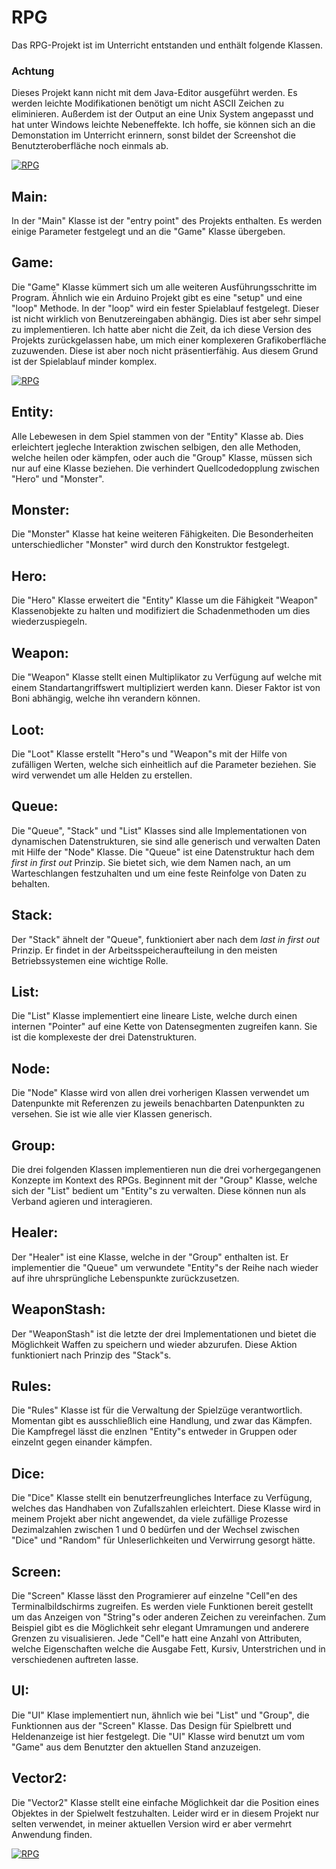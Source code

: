# RPG
Das RPG-Projekt ist im Unterricht entstanden und enthält folgende Klassen.

### Achtung
Dieses Projekt kann nicht mit dem Java-Editor ausgeführt werden. Es werden leichte Modifikationen benötigt um nicht ASCII Zeichen zu eliminieren. Außerdem ist der Output an eine Unix System angepasst und hat unter Windows leichte Nebeneffekte. Ich hoffe, sie können sich an die Demonstation im Unterricht erinnern, sonst bildet der Screenshot die Benutzteroberfläche noch einmals ab.

<a class="site-logo" href="https://github.com/canis-git/rpg" title="RPG">
	<img src="UML_overview.png" alt="RPG" style="width:auto;height:auto">
</a>

## Main:
In der "Main" Klasse ist der "entry point" des Projekts enthalten. Es werden einige Parameter festgelegt und an die "Game" Klasse übergeben.
## Game:
Die "Game" Klasse kümmert sich um alle weiteren Ausführungsschritte im Program. Ähnlich wie ein Arduino Projekt gibt es eine "setup" und eine "loop" Methode. In der "loop" wird ein fester Spielablauf festgelegt. Dieser ist nicht wirklich von Benutzereingaben abhängig. Dies ist aber sehr simpel zu implementieren. Ich hatte aber nicht die Zeit, da ich diese Version des Projekts zurückgelassen habe, um mich einer komplexeren Grafikoberfläche zuzuwenden. Diese ist aber noch nicht präsentierfähig. Aus diesem Grund ist der Spielablauf minder komplex.

<a class="site-logo" href="https://github.com/canis-git/rpg" title="RPG">
	<img src="Interface.png" alt="RPG" style="width:auto;height:auto">
</a>


## Entity:
Alle Lebewesen in dem Spiel stammen von der "Entity" Klasse ab. Dies erleichtert jegleche Interaktion zwischen selbigen, den alle Methoden, welche heilen oder kämpfen, oder auch die "Group" Klasse, müssen sich nur auf eine Klasse beziehen. Die verhindert Quellcodedopplung zwischen "Hero" und "Monster".
## Monster:
Die "Monster" Klasse hat keine weiteren Fähigkeiten. Die Besonderheiten unterschiedlicher "Monster" wird durch den Konstruktor festgelegt.
## Hero:
Die "Hero" Klasse erweitert die "Entity" Klasse um die Fähigkeit "Weapon" Klassenobjekte zu halten und modifiziert die Schadenmethoden um dies wiederzuspiegeln.

## Weapon:
Die "Weapon" Klasse stellt einen Multiplikator zu Verfügung auf welche mit einem Standartangriffswert multipliziert werden kann. Dieser Faktor ist von Boni abhängig, welche ihn verandern können.

## Loot:
Die "Loot" Klasse erstellt "Hero"s und "Weapon"s mit der Hilfe von zufälligen Werten, welche sich einheitlich auf die Parameter beziehen. Sie wird verwendet um alle Helden zu erstellen.


## Queue:
Die "Queue", "Stack" und "List" Klasses sind alle Implementationen von dynamischen Datenstrukturen, sie sind alle generisch und verwalten Daten mit Hilfe der "Node" Klasse. Die "Queue" ist eine Datenstruktur hach dem *first in first out* Prinzip. Sie bietet sich, wie dem Namen nach, an um Warteschlangen festzuhalten und um eine feste Reinfolge von Daten zu behalten.
## Stack:
Der "Stack" ähnelt der "Queue", funktioniert aber nach dem *last in first out* Prinzip. Er findet in der Arbeitsspeicheraufteilung in den meisten Betriebssystemen eine wichtige Rolle.
## List:
Die "List" Klasse implementiert eine lineare Liste, welche durch einen internen "Pointer" auf eine Kette von Datensegmenten zugreifen kann. Sie ist die komplexeste der drei Datenstrukturen.
## Node:
Die "Node" Klasse wird von allen drei vorherigen Klassen verwendet um Datenpunkte mit Referenzen zu jeweils benachbarten Datenpunkten zu versehen. Sie ist wie alle vier Klassen generisch.


## Group:
Die drei folgenden Klassen implementieren nun die drei vorhergegangenen Konzepte im Kontext des RPGs. Beginnent mit der "Group" Klasse, welche sich der "List" bedient um "Entity"s zu verwalten. Diese können nun als Verband agieren und interagieren.
## Healer:
Der "Healer" ist eine Klasse, welche in der "Group" enthalten ist. Er implementier die "Queue" um verwundete "Entity"s der Reihe nach wieder auf ihre uhrsprüngliche Lebenspunkte zurückzusetzen.
## WeaponStash:
Der "WeaponStash" ist die letzte der drei Implementationen und bietet die Möglichkeit Waffen zu speichern und wieder abzurufen. Diese Aktion funktioniert nach Prinzip des "Stack"s.


## Rules:
Die "Rules" Klasse ist für die Verwaltung der Spielzüge verantwortlich. Momentan gibt es ausschließlich eine Handlung, und zwar das Kämpfen. Die Kampfregel lässt die enzlnen "Entity"s entweder in Gruppen oder einzelnt gegen einander kämpfen.
## Dice:
Die "Dice" Klasse stellt ein benutzerfreungliches Interface zu Verfügung, welches das Handhaben von Zufallszahlen erleichtert. Diese Klasse wird in meinem Projekt aber nicht angewendet, da viele zufällige Prozesse Dezimalzahlen zwischen 1 und 0 bedürfen und der Wechsel zwischen "Dice" und "Random" für Unleserlichkeiten und Verwirrung gesorgt hätte.


## Screen:
Die "Screen" Klasse lässt den Programierer auf einzelne "Cell"en des Terminalbildschirms zugreifen. Es werden viele Funktionen bereit gestellt um das Anzeigen von "String"s oder anderen Zeichen zu vereinfachen. Zum Beispiel gibt es die Möglichkeit sehr elegant Umramungen und anderere Grenzen zu visualisieren. Jede "Cell"e hatt eine Anzahl von Attributen, welche Eigenschaften welche die Ausgabe Fett, Kursiv, Unterstrichen und in verschiedenen auftreten lasse.
## UI:
Die "UI" Klase implementiert nun, ähnlich wie bei "List" und "Group", die Funktionnen aus der "Screen" Klasse. Das Design für Spielbrett und Heldenanzeige ist hier festgelegt. Die "UI" Klasse wird benutzt um vom "Game" aus dem Benutzter den aktuellen Stand anzuzeigen.
## Vector2:
Die "Vector2" Klasse stellt eine einfache Möglichkeit dar die Position eines Objektes in der Spielwelt festzuhalten. Leider wird er in diesem Projekt nur selten verwendet, in meiner aktuellen Version wird er aber vermehrt Anwendung finden.


<a class="site-logo" href="https://github.com/canis-git/rpg" title="RPG">
	<img src="UML.png" alt="RPG" style="width:auto;height:auto">
</a>
